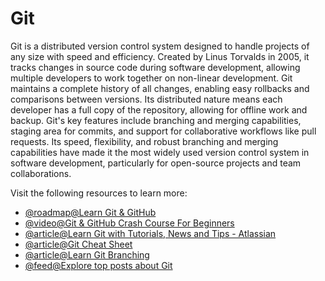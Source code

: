 # Git

Git is a distributed version control system designed to handle projects of any size with speed and efficiency. Created by Linus Torvalds in 2005, it tracks changes in source code during software development, allowing multiple developers to work together on non-linear development. Git maintains a complete history of all changes, enabling easy rollbacks and comparisons between versions. Its distributed nature means each developer has a full copy of the repository, allowing for offline work and backup. Git's key features include branching and merging capabilities, staging area for commits, and support for collaborative workflows like pull requests. Its speed, flexibility, and robust branching and merging capabilities have made it the most widely used version control system in software development, particularly for open-source projects and team collaborations.

Visit the following resources to learn more:

- [@roadmap@Learn Git & GitHub](https://roadmap.sh/git-github)
- [@video@Git & GitHub Crash Course For Beginners](https://www.youtube.com/watch?v=SWYqp7iY_Tc)
- [@article@Learn Git with Tutorials, News and Tips - Atlassian](https://www.atlassian.com/git)
- [@article@Git Cheat Sheet](https://cs.fyi/guide/git-cheatsheet)
- [@article@Learn Git Branching](https://learngitbranching.js.org/)
- [@feed@Explore top posts about Git](https://app.daily.dev/tags/git?ref=roadmapsh)

